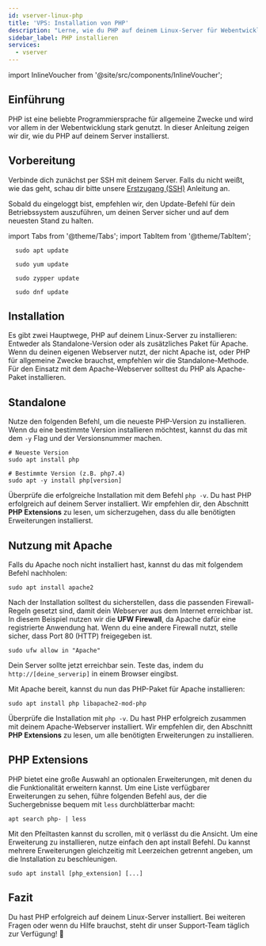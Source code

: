 ```yaml
---
id: vserver-linux-php
title: 'VPS: Installation von PHP'
description: "Lerne, wie du PHP auf deinem Linux-Server für Webentwicklung installierst und dein Setup für Apache oder Standalone optimierst → Jetzt mehr erfahren"
sidebar_label: PHP installieren
services:
  - vserver
---
```


import InlineVoucher from '@site/src/components/InlineVoucher';

## Einführung

PHP ist eine beliebte Programmiersprache für allgemeine Zwecke und wird vor allem in der Webentwicklung stark genutzt. In dieser Anleitung zeigen wir dir, wie du PHP auf deinem Server installierst.

<InlineVoucher />

## Vorbereitung

Verbinde dich zunächst per SSH mit deinem Server. Falls du nicht weißt, wie das geht, schau dir bitte unsere [Erstzugang (SSH)](vserver-linux-ssh.md) Anleitung an.

Sobald du eingeloggt bist, empfehlen wir, den Update-Befehl für dein Betriebssystem auszuführen, um deinen Server sicher und auf dem neuesten Stand zu halten.

import Tabs from '@theme/Tabs';
import TabItem from '@theme/TabItem';

<Tabs>
<TabItem value="ubuntu-debian" label="Ubuntu & Debian" default>

```
  sudo apt update
```

</TabItem>
<TabItem value="centos" label="CentOS">

```
  sudo yum update
```

</TabItem>
<TabItem value="opensuse" label="OpenSUSE">

```
  sudo zypper update
```

</TabItem>
<TabItem value="fedora" label="Fedora">

```
  sudo dnf update
```

</TabItem>
</Tabs>

## Installation

Es gibt zwei Hauptwege, PHP auf deinem Linux-Server zu installieren: Entweder als Standalone-Version oder als zusätzliches Paket für Apache. Wenn du deinen eigenen Webserver nutzt, der nicht Apache ist, oder PHP für allgemeine Zwecke brauchst, empfehlen wir die Standalone-Methode. Für den Einsatz mit dem Apache-Webserver solltest du PHP als Apache-Paket installieren.

## Standalone

Nutze den folgenden Befehl, um die neueste PHP-Version zu installieren. Wenn du eine bestimmte Version installieren möchtest, kannst du das mit dem `-y` Flag und der Versionsnummer machen.
```
# Neueste Version
sudo apt install php

# Bestimmte Version (z.B. php7.4)
sudo apt -y install php[version]
```

Überprüfe die erfolgreiche Installation mit dem Befehl `php -v`. Du hast PHP erfolgreich auf deinem Server installiert. Wir empfehlen dir, den Abschnitt **PHP Extensions** zu lesen, um sicherzugehen, dass du alle benötigten Erweiterungen installierst.

## Nutzung mit Apache

Falls du Apache noch nicht installiert hast, kannst du das mit folgendem Befehl nachholen:
```
sudo apt install apache2
```

Nach der Installation solltest du sicherstellen, dass die passenden Firewall-Regeln gesetzt sind, damit dein Webserver aus dem Internet erreichbar ist. In diesem Beispiel nutzen wir die **UFW Firewall**, da Apache dafür eine registrierte Anwendung hat. Wenn du eine andere Firewall nutzt, stelle sicher, dass Port 80 (HTTP) freigegeben ist.
```
sudo ufw allow in "Apache"
```

Dein Server sollte jetzt erreichbar sein. Teste das, indem du `http://[deine_serverip]` in einem Browser eingibst.

Mit Apache bereit, kannst du nun das PHP-Paket für Apache installieren:
```
sudo apt install php libapache2-mod-php
```

Überprüfe die Installation mit `php -v`. Du hast PHP erfolgreich zusammen mit deinem Apache-Webserver installiert. Wir empfehlen dir, den Abschnitt **PHP Extensions** zu lesen, um alle benötigten Erweiterungen zu installieren.

## PHP Extensions

PHP bietet eine große Auswahl an optionalen Erweiterungen, mit denen du die Funktionalität erweitern kannst. Um eine Liste verfügbarer Erweiterungen zu sehen, führe folgenden Befehl aus, der die Suchergebnisse bequem mit `less` durchblätterbar macht:

```
apt search php- | less
```

Mit den Pfeiltasten kannst du scrollen, mit `Q` verlässt du die Ansicht. Um eine Erweiterung zu installieren, nutze einfach den apt install Befehl. Du kannst mehrere Erweiterungen gleichzeitig mit Leerzeichen getrennt angeben, um die Installation zu beschleunigen.

```
sudo apt install [php_extension] [...]
```

## Fazit

Du hast PHP erfolgreich auf deinem Linux-Server installiert. Bei weiteren Fragen oder wenn du Hilfe brauchst, steht dir unser Support-Team täglich zur Verfügung! 🙂

<InlineVoucher />